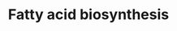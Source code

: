 ---
annotations:
- id: PW:0000029
  parent: classic metabolic pathway
  type: Pathway Ontology
  value: fatty acid biosynthetic pathway
authors:
- Kdahlquist
- MaintBot
- Evelo
- Christine Chichester
- Egonw
- Andra
- DeSl
- L Dupuis
- Finterly
- Eweitz
description: ''
last-edited: 2021-05-16
organisms:
- Drosophila melanogaster
redirect_from:
- /index.php/Pathway:WP568
- /instance/WP568
- /instance/WP568_rr116920
revision: r116920
schema-jsonld:
- '@context': https://schema.org/
  '@id': https://wikipathways.github.io/pathways/WP568.html
  '@type': Dataset
  creator:
    '@type': Organization
    name: WikiPathways
  description: ''
  keywords:
  - 3-ketoacyl-CoA
  - ATPCL
  - AcCoAS
  - Acetoacetyl-ACP
  - Acetyl-ACP
  - Acetyl-CoA
  - Acyl-CoA (n+2)
  - Butyryl-ACP
  - CG11198
  - CG1516
  - CG16935
  - CG3523
  - CG3961
  - CG6543
  - CG6984
  - CG9577
  - Citrate
  - Fatty acyl CoA
  - Long-Chain fatty acid
  - Malonyl-ACP
  - Malonyl-CoA
  - Oxaloacetate
  - Palmitate
  - Pyruvate
  - SCD
  - beta-hydroxybutyryl
  - l(2)44DEa
  - yip2
  license: CC0
  name: Fatty acid biosynthesis
seo: CreativeWork
title: Fatty acid biosynthesis
wpid: WP568
---